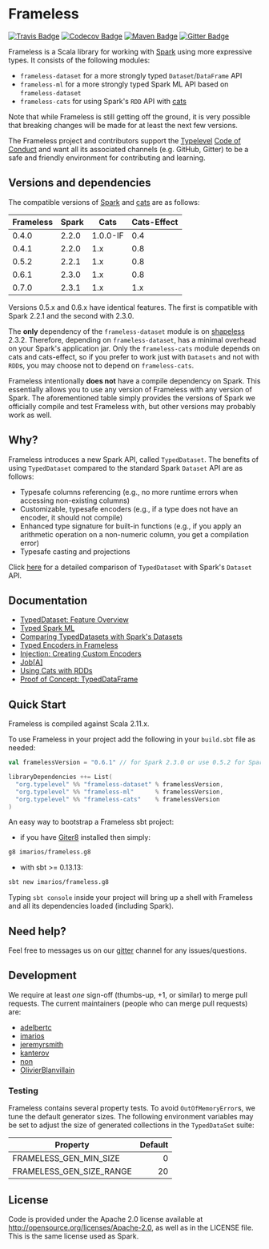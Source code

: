 # Frameless

[![Travis Badge](https://travis-ci.org/typelevel/frameless.svg?branch=master)](https://travis-ci.org/typelevel/frameless)
[![Codecov Badge](https://codecov.io/gh/typelevel/frameless/branch/master/graph/badge.svg)](https://codecov.io/gh/typelevel/frameless)
[![Maven Badge](https://img.shields.io/maven-central/v/org.typelevel/frameless-dataset_2.11.svg)](https://maven-badges.herokuapp.com/maven-central/org.typelevel/frameless-dataset_2.11)
[![Gitter Badge](https://badges.gitter.im/typelevel/frameless.svg)](https://gitter.im/typelevel/frameless)

Frameless is a Scala library for working with [Spark](http://spark.apache.org/) using more expressive types. 
It consists of the following modules:

* `frameless-dataset` for a more strongly typed `Dataset`/`DataFrame` API   
* `frameless-ml` for a more strongly typed Spark ML API based on `frameless-dataset`
* `frameless-cats` for using Spark's `RDD` API with [cats](https://github.com/typelevel/cats)

Note that while Frameless is still getting off the ground, it is very possible that breaking changes will be
made for at least the next few versions.

The Frameless project and contributors support the
[Typelevel](http://typelevel.org/) [Code of Conduct](http://typelevel.org/conduct.html) and want all its
associated channels (e.g. GitHub, Gitter) to be a safe and friendly environment for contributing and learning.


## Versions and dependencies

The compatible versions of [Spark](http://spark.apache.org/) and 
[cats](https://github.com/typelevel/cats) are as follows:   

| Frameless  | Spark | Cats | Cats-Effect
| --- | --- | --- | --- |
| 0.4.0  | 2.2.0  | 1.0.0-IF | 0.4
| 0.4.1  | 2.2.0  | 1.x | 0.8
| 0.5.2  | 2.2.1  | 1.x | 0.8
| 0.6.1  | 2.3.0  | 1.x | 0.8
| 0.7.0  | 2.3.1  | 1.x | 1.x

Versions 0.5.x and 0.6.x have identical features. The first is compatible with Spark 2.2.1 and the second with 2.3.0. 

The **only** dependency of the `frameless-dataset` module is on [shapeless](https://github.com/milessabin/shapeless) 2.3.2. 
Therefore, depending on `frameless-dataset`, has a minimal overhead on your Spark's application jar. 
Only the `frameless-cats` module depends on cats and cats-effect, so if you prefer to work just with `Datasets` and not with `RDD`s, 
you may choose not to depend on `frameless-cats`. 

Frameless intentionally **does not** have a compile dependency on Spark. 
This essentially allows you to use any version of Frameless with any version of Spark. 
The aforementioned table simply provides the versions of Spark we officially compile 
and test Frameless with, but other versions may probably work as well. 

## Why?

Frameless introduces a new Spark API, called `TypedDataset`. 
The benefits of using `TypedDataset` compared to the standard Spark `Dataset` API are as follows:

* Typesafe columns referencing (e.g., no more runtime errors when accessing non-existing columns)
* Customizable, typesafe encoders (e.g., if a type does not have an encoder, it should not compile) 
* Enhanced type signature for built-in functions (e.g., if you apply an arithmetic operation on a non-numeric column, you 
get a compilation error)
* Typesafe casting and projections

Click [here](http://typelevel.org/frameless/TypedDatasetVsSparkDataset.html) for a 
detailed comparison of `TypedDataset` with Spark's `Dataset` API. 

## Documentation

* [TypedDataset: Feature Overview](http://typelevel.org/frameless/FeatureOverview.html)
* [Typed Spark ML](http://typelevel.org/frameless/TypedML.html)
* [Comparing TypedDatasets with Spark's Datasets](http://typelevel.org/frameless/TypedDatasetVsSparkDataset.html)
* [Typed Encoders in Frameless](http://typelevel.org/frameless/TypedEncoder.html)
* [Injection: Creating Custom Encoders](http://typelevel.org/frameless/Injection.html)
* [Job\[A\]](http://typelevel.org/frameless/Job.html)
* [Using Cats with RDDs](http://typelevel.org/frameless/Cats.html)
* [Proof of Concept: TypedDataFrame](http://typelevel.org/frameless/TypedDataFrame.html)

## Quick Start
Frameless is compiled against Scala 2.11.x.

To use Frameless in your project add the following in your `build.sbt` file as needed:

```scala
val framelessVersion = "0.6.1" // for Spark 2.3.0 or use 0.5.2 for Spark 2.2.1

libraryDependencies ++= List(
  "org.typelevel" %% "frameless-dataset" % framelessVersion,
  "org.typelevel" %% "frameless-ml"      % framelessVersion,
  "org.typelevel" %% "frameless-cats"    % framelessVersion  
)
```

An easy way to bootstrap a Frameless sbt project:

- if you have [Giter8][g8] installed then simply:

```bash
g8 imarios/frameless.g8
```
- with sbt >= 0.13.13:

```bash
sbt new imarios/frameless.g8
```

Typing `sbt console` inside your project will bring up a shell with Frameless
and all its dependencies loaded (including Spark).

## Need help?

Feel free to messages us on our [gitter](https://gitter.im/typelevel/frameless) 
channel for any issues/questions.


## Development
We require at least *one* sign-off (thumbs-up, +1, or similar) to merge pull requests. The current maintainers
(people who can merge pull requests) are:

* [adelbertc](https://github.com/adelbertc)
* [imarios](https://github.com/imarios)
* [jeremyrsmith](https://github.com/jeremyrsmith)
* [kanterov](https://github.com/kanterov)
* [non](https://github.com/non)
* [OlivierBlanvillain](https://github.com/OlivierBlanvillain/)

### Testing

Frameless contains several property tests.  To avoid `OutOfMemoryError`s, we
tune the default generator sizes.  The following environment variables may
be set to adjust the size of generated collections in the `TypedDataSet` suite:

| Property                    | Default |
|-----------------------------|--------:|
| FRAMELESS_GEN_MIN_SIZE      |       0 |
| FRAMELESS_GEN_SIZE_RANGE    |      20 |

## License
Code is provided under the Apache 2.0 license available at http://opensource.org/licenses/Apache-2.0,
as well as in the LICENSE file. This is the same license used as Spark.

[g8]: http://www.foundweekends.org/giter8/
